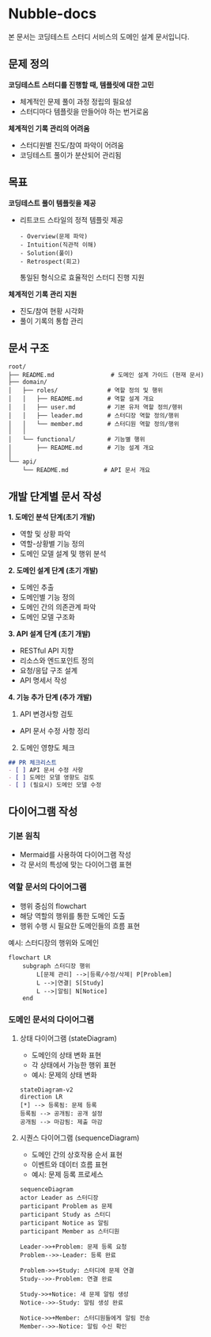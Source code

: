 # Nubble-docs

본 문서는 코딩테스트 스터디 서비스의 도메인 설계 문서입니다.

## 문제 정의

**코딩테스트 스터디를 진행할 때, 템플릿에 대한 고민**
- 체계적인 문제 풀이 과정 정립의 필요성
- 스터디마다 템플릿을 만들어야 하는 번거로움

**체계적인 기록 관리의 어려움**
- 스터디원별 진도/참여 파악이 어려움
- 코딩테스트 풀이가 분산되어 관리됨

## 목표

**코딩테스트 풀이 템플릿을 제공**
- 리트코드 스타일의 정적 템플릿 제공
  ```
  - Overview(문제 파악)
  - Intuition(직관적 이해)
  - Solution(풀이)
  - Retrospect(회고)
  ```
  통일된 형식으로 효율적인 스터디 진행 지원

**체계적인 기록 관리 지원**
- 진도/참여 현황 시각화
- 풀이 기록의 통합 관리

## 문서 구조

```
root/
├── README.md                # 도메인 설계 가이드 (현재 문서)
├── domain/
│   ├── roles/              # 역할 정의 및 행위
│   │   ├── README.md       # 역할 설계 개요
│   │   ├── user.md         # 기본 유저 역할 정의/행위
│   │   ├── leader.md       # 스터디장 역할 정의/행위
│   │   └── member.md       # 스터디원 역할 정의/행위
│   │
│   └── functional/         # 기능별 행위
│       ├── README.md       # 기능 설계 개요
│
└── api/
    └── README.md          # API 문서 개요
```

## 개발 단계별 문서 작성

**1. 도메인 분석 단계(초기 개발)**
- 역할 및 상황 파악
- 역할-상황별 기능 정의
- 도메인 모델 설계 및 행위 분석

**2. 도메인 설계 단계 (초기 개발)**
- 도메인 추출
- 도메인별 기능 정의
- 도메인 간의 의존관계 파악
- 도메인 모델 구조화

**3. API 설계 단계 (초기 개발)**
- RESTful API 지향
- 리소스와 엔드포인트 정의
- 요청/응답 구조 설계
- API 명세서 작성

**4. 기능 추가 단계 (추가 개발)**
1. API 변경사항 검토
  - API 문서 수정 사항 정리
2. 도메인 영향도 체크
  ```markdown
  ## PR 체크리스트
  - [ ] API 문서 수정 사항
  - [ ] 도메인 모델 영향도 검토
  - [ ] (필요시) 도메인 모델 수정
  ```

## 다이어그램 작성

### 기본 원칙
- Mermaid를 사용하여 다이어그램 작성
- 각 문서의 특성에 맞는 다이어그램 표현

### 역할 문서의 다이어그램
- 행위 중심의 flowchart
- 해당 역할의 행위를 통한 도메인 도출
- 행위 수행 시 필요한 도메인들의 흐름 표현

예시: 스터디장의 행위와 도메인
```mermaid
flowchart LR
    subgraph 스터디장 행위
        L[문제 관리] -->|등록/수정/삭제| P[Problem]
        L -->|연결| S[Study]
        L -->|알림| N[Notice]
    end
```

### 도메인 문서의 다이어그램
1. 상태 다이어그램 (stateDiagram)
   - 도메인의 상태 변화 표현
   - 각 상태에서 가능한 행위 표현
   - 예시: 문제의 상태 변화
    ```mermaid
    stateDiagram-v2
    direction LR
    [*] --> 등록됨: 문제 등록
    등록됨 --> 공개됨: 공개 설정
    공개됨 --> 마감됨: 제출 마감
    ```

2. 시퀀스 다이어그램 (sequenceDiagram)
   - 도메인 간의 상호작용 순서 표현
   - 이벤트와 데이터 흐름 표현
   - 예시: 문제 등록 프로세스
    ```mermaid
    sequenceDiagram
    actor Leader as 스터디장
    participant Problem as 문제
    participant Study as 스터디
    participant Notice as 알림
    participant Member as 스터디원
    
    Leader->>+Problem: 문제 등록 요청
    Problem-->>-Leader: 등록 완료
    
    Problem->>+Study: 스터디에 문제 연결
    Study-->>-Problem: 연결 완료
    
    Study->>+Notice: 새 문제 알림 생성
    Notice-->>-Study: 알림 생성 완료
    
    Notice->>+Member: 스터디원들에게 알림 전송
    Member-->>-Notice: 알림 수신 확인
    ```
